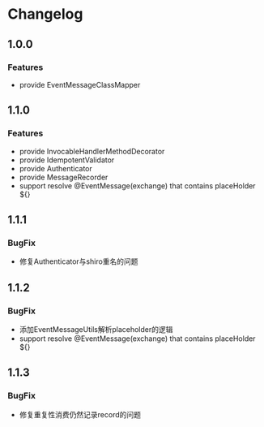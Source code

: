 # Changelog

## 1.0.0

### Features

- provide EventMessageClassMapper

## 1.1.0

### Features 

- provide InvocableHandlerMethodDecorator
- provide IdempotentValidator
- provide Authenticator
- provide MessageRecorder
- support resolve @EventMessage(exchange) that contains placeHolder ${}

## 1.1.1 

### BugFix

- 修复Authenticator与shiro重名的问题

## 1.1.2

### BugFix

- 添加EventMessageUtils解析placeholder的逻辑
- support resolve @EventMessage(exchange) that contains placeHolder ${}

## 1.1.3

### BugFix

- 修复重复性消费仍然记录record的问题

